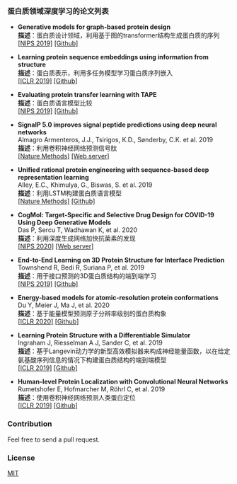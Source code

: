 ### 蛋白质领域深度学习的论文列表
* **Generative models for graph-based protein design**<br>
**描述**：蛋白质设计领域，利用基于图的transformer结构生成蛋白质的序列<br>
[[NIPS 2019]](http://papers.nips.cc/paper/9711-generative-models-for-graph-based-protein-design)
[[Github]](https://github.com/jingraham/neurips19-graph-protein-design)

* **Learning protein sequence embeddings using information from structure**<br>
**描述**：蛋白质表示，利用多任务模型学习蛋白质序列嵌入<br>
[[ICLR 2019]](https://openreview.net/forum?id=SygLehCqtm)
[[Github]](https://github.com/tbepler/protein-sequence-embedding-iclr2019)

* **Evaluating protein transfer learning with TAPE**<br>
**描述**：蛋白质语言模型比较<br>
[[NIPS 2019]](http://papers.nips.cc/paper/9163-evaluating-protein-transfer-learning-with-tape)
[[Github]](https://github.com/songlab-cal/tape)

* **SignalP 5.0 improves signal peptide predictions using deep neural networks**<br>
Almagro Armenteros, J.J., Tsirigos, K.D., Sønderby, C.K. et al. 2019<br>
**描述**：利用卷积神经网络预测信号肽<br>
[[Nature Methods]](https://www.nature.com/articles/s41587-019-0036-z)
[[Web server]](https://services.healthtech.dtu.dk/service.php?SignalP)

* **Unified rational protein engineering with sequence-based deep representation learning**<br>
Alley, E.C., Khimulya, G., Biswas, S. et al. 2019<br>
**描述**：利用LSTM构建蛋白质语言模型<br>
[[Nature Methods]](https://www.nature.com/articles/s41592-019-0598-1)
[[Github]](https://github.com/churchlab/UniRep)

* **CogMol: Target-Specific and Selective Drug Design for COVID-19 Using Deep Generative Models**<br>
Das P, Sercu T, Wadhawan K, et al. 2020<br>
**描述**：利用深度生成网络加快抗菌素的发现<br>
[[NIPS 2020]](https://arxiv.org/abs/2005.11248)
[[Web server]](https://covid19-mol.mybluemix.net/?cm_mc_uid=11706457434015826281029&cm_mc_sid_50200000=11000621603452907715&_ga=2.229645532.1990411755.1603452908-418799736.1599578251)

* **End-to-End Learning on 3D Protein Structure for Interface Prediction**<br>
Townshend R, Bedi R, Suriana P, et al. 2019<br>
**描述**：用于接口预测的3D蛋白质结构的端到端学习<br>
[[NIPS 2019]](https://papers.nips.cc/paper/9695-end-to-end-learning-on-3d-protein-structure-for-interface-prediction)
[[Github]](https://github.com/drorlab/DIPS)

* **Energy-based models for atomic-resolution protein conformations**<br>
Du Y, Meier J, Ma J, et al. 2020<br>
**描述**：基于能量模型预测原子分辨率级别的蛋白质构象<br>
[[ICLR 2020]](http://www.openreview.net/pdf?id=S1e_9xrFvS)
[[Github]](https://github.com/facebookresearch/protein-ebm)

* **Learning Protein Structure with a Differentiable Simulator**<br>
Ingraham J, Riesselman A J, Sander C, et al. 2019<br>
**描述**：基于Langevin动力学的新型高效模拟器来构成神经能量函数，以在给定氨基酸序列信息的情况下构建蛋白质结构的端到端模型<br>
[[ICLR 2019]](https://openreview.net/forum?id=Byg3y3C9Km)
[[Github]](https://github.com/debbiemarkslab/NEMO)

* **Human-level Protein Localization with Convolutional Neural Networks**
Rumetshofer E, Hofmarcher M, Röhrl C, et al. 2019<br>
**描述**：使用卷积神经网络预测人类蛋白定位<br>
[[ICLR 2019]](https://openreview.net/forum?id=ryl5khRcKm)
[[Github]](https://github.com/ml-jku/gapnet-pl)

### Contribution
Feel free to send a pull request.

### License
[MIT](LICENSE)